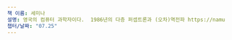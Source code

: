```yaml
---
책 이름: 세미나
설명: 영국의 컴퓨터 과학자이다.  1986년의 다층 퍼셉트론과 (오차)역전파 https://namu.wiki/w/%EC%95%8C%EA%B3%A0%EB%A6%AC%EC%A6%98을 증명, 2006년의 심층신뢰 신경망 발표로 https://namu.wiki/w/%EB%94%A5%EB%9F%AC%EB%8B%9D을 https://namu.wiki/w/%EC%9D%B8%EA%B3%B5%EC%8B%A0%EA%B2%BD%EB%A7%9D 방법론의 대세로 굳히고 https://namu.wiki/w/GPU를 통한 병렬연산을 업계에 대중화시킨 선구자이다.
챕터/날짜: "07.25"
---
```

